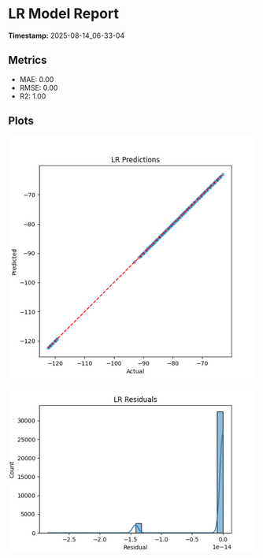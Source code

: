 # LR Model Report

**Timestamp:** 2025-08-14_06-33-04

## Metrics
- MAE: 0.00
- RMSE: 0.00
- R2: 1.00

## Plots
![Predictions](results/figures/lr_predictions.png)
![Residuals](results/figures/lr_residuals.png)
